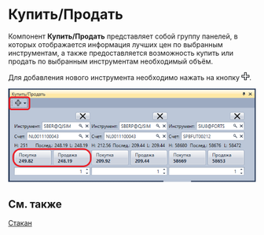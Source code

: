 # Купить\/Продать

Компонент **Купить\/Продать** представляет собой группу панелей, в которых отображается информация лучших цен по выбранным инструментам, а также предоставляется возможность купить или продать по выбранным инструментам необходимый объём.

Для добавления нового инструмента необходимо нажать на кнопку ![Designer Creation tool 00](../images/Designer_Creation_tool_00.png). 

![Terminal Buy Sell 00](../images/Terminal_Buy_Sell_00.png)

## См. также

[Стакан](Terminal_Depth_Panel2.md)
